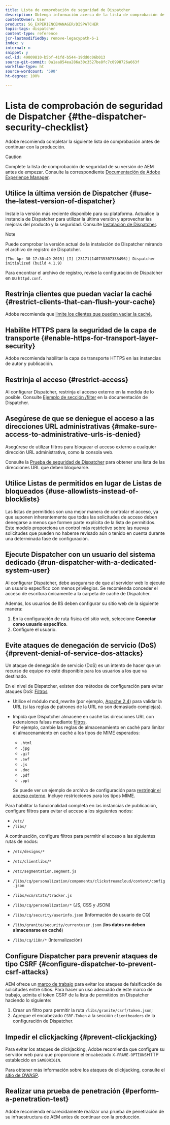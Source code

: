 ```yaml
---
title: Lista de comprobación de seguridad de Dispatcher
description: Obtenga información acerca de la lista de comprobación de seguridad de Dispatcher que debe completarse antes de continuar con la producción.
contentOwner: User
products: SG_EXPERIENCEMANAGER/DISPATCHER
topic-tags: dispatcher
content-type: reference
jcr-lastmodifiedby: remove-legacypath-6-1
index: y
internal: n
snippet: y
exl-id: 49009810-b5bf-41fd-b544-19dd0c06b013
source-git-commit: 0a1aa854ea286a30c3527be8fc7c0998726a663f
workflow-type: ht
source-wordcount: '590'
ht-degree: 100%

---
```


# Lista de comprobación de seguridad de Dispatcher {#the-dispatcher-security-checklist}

<!-- 

Comment Type: remark
Last Modified By: unknown unknown (ims-author-00AF43764F54BE740A490D44@AdobeID)
Last Modified Date: 2015-06-05T05:14:35.365-0400

<p>Food for thought listed on <a href="https://jira.corp.adobe.com/browse/DOC-5649">DOC-5649</a>. To be considered while proof-reading.</p> 
<p> </p>

 -->

Adobe recomienda completar la siguiente lista de comprobación antes de continuar con la producción.

>[!CAUTION]
>
>Complete la lista de comprobación de seguridad de su versión de AEM antes de empezar. Consulte la correspondiente [Documentación de Adobe Experience Manager](https://experienceleague.adobe.com/es_es/docs/experience-manager-65/content/security/security-checklist).

## Utilice la última versión de Dispatcher {#use-the-latest-version-of-dispatcher}

Instale la versión más reciente disponible para su plataforma. Actualice la instancia de Dispatcher para utilizar la última versión y aprovechar las mejoras del producto y la seguridad. Consulte [Instalación de Dispatcher](dispatcher-install.md).

>[!NOTE]
>
>Puede comprobar la versión actual de la instalación de Dispatcher mirando el archivo de registro de Dispatcher.
>
>`[Thu Apr 30 17:30:49 2015] [I] [23171(140735307338496)] Dispatcher initialized (build 4.1.9)`
>
>Para encontrar el archivo de registro, revise la configuración de Dispatcher en su `httpd.conf`.

## Restrinja clientes que puedan vaciar la caché {#restrict-clients-that-can-flush-your-cache}

Adobe recomienda que [limite los clientes que pueden vaciar la caché.](dispatcher-configuration.md#limiting-the-clients-that-can-flush-the-cache)

## Habilite HTTPS para la seguridad de la capa de transporte {#enable-https-for-transport-layer-security}

Adobe recomienda habilitar la capa de transporte HTTPS en las instancias de autor y publicación.

<!-- 

Comment Type: remark
Last Modified By: unknown unknown (ims-author-00AF43764F54BE740A490D44@AdobeID)
Last Modified Date: 2015-06-26T04:41:28.841-0400

<p>Recommended to have SSL termination, front end SSL.</p> 
<p>Question is do we want to have SSL communication between dispatcher and AEM instances (publish and/or author).</p> 
<p>We might want to have two items:</p> 
<ul> 
 <li>MUST HTTPS clients -&gt; dispatcher / load balancer</li> 
 <li>NICE load balancer -&gt; dispatcher<br /> </li> 
 <li>NICE dispatcher -&gt; instances if sensitive information such as credit cards / or infrastructure requirements such as DMZ</li> 
</ul>

 -->

## Restrinja el acceso {#restrict-access}

Al configurar Dispatcher, restrinja el acceso externo en la medida de lo posible. Consulte [Ejemplo de sección /filter](dispatcher-configuration.md#main-pars_184_1_title) en la documentación de Dispatcher.

## Asegúrese de que se deniegue el acceso a las direcciones URL administrativas {#make-sure-access-to-administrative-urls-is-denied}

Asegúrese de utilizar filtros para bloquear el acceso externo a cualquier dirección URL administrativa, como la consola web.

Consulte la [Prueba de seguridad de Dispatcher](dispatcher-configuration.md#testing-dispatcher-security) para obtener una lista de las direcciones URL que deben bloquearse.

## Utilice Listas de permitidos en lugar de Listas de bloqueados {#use-allowlists-instead-of-blocklists}

Las listas de permitidos son una mejor manera de controlar el acceso, ya que suponen inherentemente que todas las solicitudes de acceso deben denegarse a menos que formen parte explícita de la lista de permitidos. Este modelo proporciona un control más restrictivo sobre las nuevas solicitudes que pueden no haberse revisado aún o tenido en cuenta durante una determinada fase de configuración.

## Ejecute Dispatcher con un usuario del sistema dedicado {#run-dispatcher-with-a-dedicated-system-user}

Al configurar Dispatcher, debe asegurarse de que al servidor web lo ejecute un usuario específico con menos privilegios. Se recomienda conceder el acceso de escritura únicamente a la carpeta de caché de Dispatcher.

Además, los usuarios de IIS deben configurar su sitio web de la siguiente manera:

1. En la configuración de ruta física del sitio web, seleccione **Conectar como usuario específico**.
1. Configure el usuario.

## Evite ataques de denegación de servicio (DoS) {#prevent-denial-of-service-dos-attacks}

Un ataque de denegación de servicio (DoS) es un intento de hacer que un recurso de equipo no esté disponible para los usuarios a los que va destinado.

En el nivel de Dispatcher, existen dos métodos de configuración para evitar ataques DoS: [Filtros](https://experienceleague.adobe.com/es/docs#/filter)

* Utilice el módulo mod_rewrite (por ejemplo, [Apache 2.4](https://httpd.apache.org/docs/2.4/mod/mod_rewrite.html)) para validar la URL (si las reglas de patrones de la URL no son demasiado complejas).

* Impida que Dispatcher almacene en caché las direcciones URL con extensiones falsas mediante [filtros](dispatcher-configuration.md#configuring-access-to-content-filter).\
  Por ejemplo, cambie las reglas de almacenamiento en caché para limitar el almacenamiento en caché a los tipos de MIME esperados:

   * `.html`
   * `.jpg`
   * `.gif`
   * `.swf`
   * `.js`
   * `.doc`
   * `.pdf`
   * `.ppt`

  Se puede ver un ejemplo de archivo de configuración para [restringir el acceso externo](#restrict-access). Incluye restricciones para los tipos MIME.

Para habilitar la funcionalidad completa en las instancias de publicación, configure filtros para evitar el acceso a los siguientes nodos:

* `/etc/`
* `/libs/`

A continuación, configure filtros para permitir el acceso a las siguientes rutas de nodos:

* `/etc/designs/*`
* `/etc/clientlibs/*`
* `/etc/segmentation.segment.js`
* `/libs/cq/personalization/components/clickstreamcloud/content/config.json`
* `/libs/wcm/stats/tracker.js`
* `/libs/cq/personalization/*` (JS, CSS y JSON)
* `/libs/cq/security/userinfo.json` (Información de usuario de CQ)
* `/libs/granite/security/currentuser.json` (**los datos no deben almacenarse en caché**)

* `/libs/cq/i18n/*` (Internalización)

<!-- 

Comment Type: remark
Last Modified By: unknown unknown (ims-author-00AF43764F54BE740A490D44@AdobeID)
Last Modified Date: 2015-06-26T04:38:17.016-0400

<p>We need to highlight whether a path applies to all versions or specific ones.<br /> </p>

 -->

## Configure Dispatcher para prevenir ataques de tipo CSRF {#configure-dispatcher-to-prevent-csrf-attacks}

AEM ofrece un [marco de trabajo](https://experienceleague.adobe.com/es_es/docs/experience-manager-release-information/aem-release-updates/previous-updates/aem-previous-versions#verification-steps) para evitar los ataques de falsificación de solicitudes entre sitios. Para hacer un uso adecuado de este marco de trabajo, admita el token CSRF de la lista de permitidos en Dispatcher haciendo lo siguiente:

1. Crear un filtro para permitir la ruta `/libs/granite/csrf/token.json`;
1. Agregue el encabezado `CSRF-Token` a la sección `clientheaders` de la configuración de Dispatcher.

## Impedir el clickjacking {#prevent-clickjacking}

Para evitar los ataques de clickjacking, Adobe recomienda que configure su servidor web para que proporcione el encabezado `X-FRAME-OPTIONS`HTTP establecido en `SAMEORIGIN`.

Para obtener más información sobre los ataques de clickjacking, consulte el [sitio de OWASP](https://owasp.org/www-community/attacks/Clickjacking).

## Realizar una prueba de penetración {#perform-a-penetration-test}

Adobe recomienda encarecidamente realizar una prueba de penetración de su infraestructura de AEM antes de continuar con la producción.

